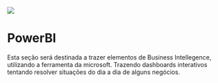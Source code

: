 ![](https://github.com/CaioVArruda/Python/blob/main/PowerBI-Blog-1024x683-2.jpg)

# PowerBI

Esta seção será destinada a trazer elementos de Business Intellegence, utilizando a ferramenta da microsoft.
Trazendo dashboards interativos tentando resolver situações do dia a dia de alguns negócios.
